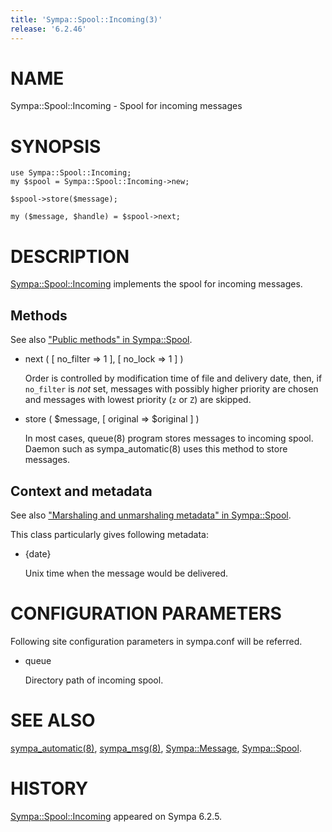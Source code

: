 ```yaml
---
title: 'Sympa::Spool::Incoming(3)'
release: '6.2.46'
---
```


# NAME

Sympa::Spool::Incoming - Spool for incoming messages

# SYNOPSIS

    use Sympa::Spool::Incoming;
    my $spool = Sympa::Spool::Incoming->new;

    $spool->store($message);

    my ($message, $handle) = $spool->next;

# DESCRIPTION

[Sympa::Spool::Incoming](./Sympa-Spool-Incoming.3.md) implements the spool for incoming messages.

## Methods

See also ["Public methods" in Sympa::Spool](./Sympa-Spool.3.md#public-methods).

- next ( \[ no\_filter => 1 \], \[ no\_lock => 1 \] )

    Order is controlled by modification time of file and delivery date, then,
    if `no_filter` is _not_ set,
    messages with possibly higher priority are chosen and
    messages with lowest priority (`z` or `Z`) are skipped.

- store ( $message, \[ original => $original \] )

    In most cases, queue(8) program stores messages to incoming spool.
    Daemon such as sympa\_automatic(8) uses this method to store messages.

## Context and metadata

See also ["Marshaling and unmarshaling metadata" in Sympa::Spool](./Sympa-Spool.3.md#marshaling-and-unmarshaling-metadata).

This class particularly gives following metadata:

- {date}

    Unix time when the message would be delivered.

# CONFIGURATION PARAMETERS

Following site configuration parameters in sympa.conf will be referred.

- queue

    Directory path of incoming spool.

# SEE ALSO

[sympa\_automatic(8)](./sympa_automatic.8.md), [sympa\_msg(8)](./sympa_msg.8.md), [Sympa::Message](./Sympa-Message.3.md), [Sympa::Spool](./Sympa-Spool.3.md).

# HISTORY

[Sympa::Spool::Incoming](./Sympa-Spool-Incoming.3.md) appeared on Sympa 6.2.5.
